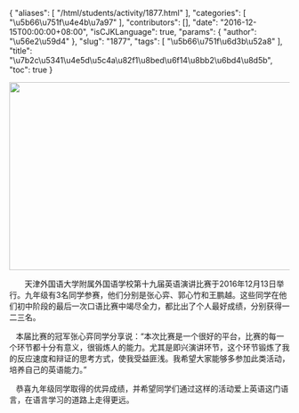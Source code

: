 {
    "aliases": [
        "/html/students/activity/1877.html"
    ],
    "categories": [
        "\u5b66\u751f\u4e4b\u7a97"
    ],
    "contributors": [],
    "date": "2016-12-15T00:00:00+08:00",
    "isCJKLanguage": true,
    "params": {
        "author": "\u56e2\u59d4"
    },
    "slug": "1877",
    "tags": [
        "\u5b66\u751f\u6d3b\u52a8"
    ],
    "title": "\u7b2c\u5341\u4e5d\u5c4a\u82f1\u8bed\u6f14\u8bb2\u6bd4\u8d5b",
    "toc": true
}




**<img
    src="https://cdn.tfls.online/mirror/full/185711d659f32c38afd618c1a6253b15aeb00686.jpg"
    style="display:block;margin-left:auto;margin-right:auto;"
    decoding="async"
    fetchpriority="auto"
    loading="lazy"
    height="337"
    width="600"
/>**




       天津外国语大学附属外国语学校第十九届英语演讲比赛于2016年12月13日举行。九年级有3名同学参赛，他们分别是张心弈、郭心竹和王鹏越。这些同学在他们初中阶段的最后一次口语比赛中竭尽全力，都比出了个人最好成绩，分别获得一二三名。




   本届比赛的冠军张心弈同学分享说：“本次比赛是一个很好的平台，比赛的每一个环节都十分有意义，很锻炼人的能力。尤其是即兴演讲环节，这个环节锻炼了我的反应速度和辩证的思考方式，使我受益匪浅。我希望大家能够多参加此类活动，培养自己的英语能力。”




   恭喜九年级同学取得的优异成绩，并希望同学们通过这样的活动爱上英语这门语言，在语言学习的道路上走得更远。



